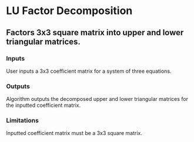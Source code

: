 # LU Factor Decomposition
## Factors 3x3 square matrix into upper and lower triangular matrices.
### Inputs
User inputs a 3x3 coefficient matrix for a system of three equations.
### Outputs
Algorithm outputs the decomposed upper and lower triangular matrices for the inputted coefficient matrix.
### Limitations
Inputted coefficient matrix must be a 3x3 square matrix.
